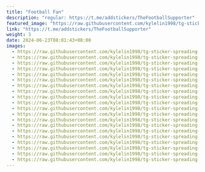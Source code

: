 ```yaml
---
title: "Football Fan"
description: "regular: https://t.me/addstickers/TheFootballSupporter"
featured_image: "https://raw.githubusercontent.com/kylelin1998/tg-sticker-spreading-worldwide-images/main/img/9ad87d1e-860b-430a-95af-73113e826197.jpg"
link: "https://t.me/addstickers/TheFootballSupporter"
weight: 3
date: 2024-06-23T08:01:43+08:00
images:
  - https://raw.githubusercontent.com/kylelin1998/tg-sticker-spreading-worldwide-images/main/img/9ad87d1e-860b-430a-95af-73113e826197.jpg
  - https://raw.githubusercontent.com/kylelin1998/tg-sticker-spreading-worldwide-images/main/img/59298d6a-211f-4b43-ad5f-37562958ec0e.jpg
  - https://raw.githubusercontent.com/kylelin1998/tg-sticker-spreading-worldwide-images/main/img/bd207816-6b7a-4c9c-9112-53f1e79a68a8.jpg
  - https://raw.githubusercontent.com/kylelin1998/tg-sticker-spreading-worldwide-images/main/img/64e6c490-12d9-4b4b-a736-4af42f51c18c.jpg
  - https://raw.githubusercontent.com/kylelin1998/tg-sticker-spreading-worldwide-images/main/img/abcaaf1a-bdd8-4f55-8edc-945608914b1c.jpg
  - https://raw.githubusercontent.com/kylelin1998/tg-sticker-spreading-worldwide-images/main/img/e076bed0-72af-4278-a71e-33d6d71aa2f1.jpg
  - https://raw.githubusercontent.com/kylelin1998/tg-sticker-spreading-worldwide-images/main/img/6e6d8811-59e4-4289-8a42-9681aea87175.jpg
  - https://raw.githubusercontent.com/kylelin1998/tg-sticker-spreading-worldwide-images/main/img/f366bea5-a919-4569-8b69-34f3950bf1fe.jpg
  - https://raw.githubusercontent.com/kylelin1998/tg-sticker-spreading-worldwide-images/main/img/73426545-4611-4a7d-80d1-a60710802edb.jpg
  - https://raw.githubusercontent.com/kylelin1998/tg-sticker-spreading-worldwide-images/main/img/a650e8a5-3416-4537-b995-f8fb620d6fc7.jpg
  - https://raw.githubusercontent.com/kylelin1998/tg-sticker-spreading-worldwide-images/main/img/ab8064ac-b865-49b7-a669-7c086a3e3a8f.jpg
  - https://raw.githubusercontent.com/kylelin1998/tg-sticker-spreading-worldwide-images/main/img/2b6fb609-d542-48e3-ad74-99d1418999b7.jpg
  - https://raw.githubusercontent.com/kylelin1998/tg-sticker-spreading-worldwide-images/main/img/7538afe7-282f-4993-b446-694cb6ba2ef0.jpg
  - https://raw.githubusercontent.com/kylelin1998/tg-sticker-spreading-worldwide-images/main/img/2d12ad47-fe06-4b88-a76b-8c03d2a09acc.jpg
  - https://raw.githubusercontent.com/kylelin1998/tg-sticker-spreading-worldwide-images/main/img/1b12a17a-6604-4cd7-818e-23823d341f9d.jpg
  - https://raw.githubusercontent.com/kylelin1998/tg-sticker-spreading-worldwide-images/main/img/c5156721-3c9d-4b2a-834e-d0251e784f88.jpg
  - https://raw.githubusercontent.com/kylelin1998/tg-sticker-spreading-worldwide-images/main/img/ccc51f9f-d144-4d5b-be07-0614dd2cd838.jpg
  - https://raw.githubusercontent.com/kylelin1998/tg-sticker-spreading-worldwide-images/main/img/3753dd05-eb85-40dd-9014-472a268bc427.jpg
  - https://raw.githubusercontent.com/kylelin1998/tg-sticker-spreading-worldwide-images/main/img/ae8983dc-9f7d-440f-a9a0-991782fbf21f.jpg
  - https://raw.githubusercontent.com/kylelin1998/tg-sticker-spreading-worldwide-images/main/img/64c937a9-67ea-46a8-a2a8-52e58511aecc.jpg
---
```

